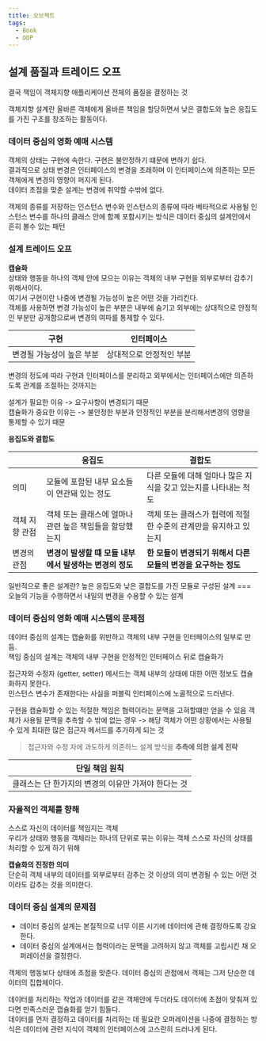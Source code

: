```yaml
---
title: 오브젝트
tags:
  - Book
  - OOP
---
```


## 설계 품질과 트레이드 오프

결국 책임이 객체지향 애플리케이션 전체의 품질을 결정하는 것  

객체지향 설계란 올바른 객체에게 올바른 책임을 할당하면서 낮은 결합도와 높은 응집도를 가진 구조를 창조하는 활동이다.  

### 데이터 중심의 영화 예매 시스템

객체의 상태는 구현에 속한다. 구현은 불안정하기 떄문에 변하기 쉽다.  
결과적으로 상태 변경은 인터페이스의 변경을 초래하며 이 인터페이스에 의존하는 모든 객체에게 변경의 영향이 퍼지게 된다.  
데이터 초점을 맞춘 설계는 변경에 취약할 수밖에 없다.

객체의 종류를 저장하는 인스턴스 변수와 인스턴스의 종류에 따라 베타적으로 사용될 인스턴스 변수를 하나의 클래스 안에 함꼐 포함시키는 방식은 데이터 중심의 설계안에서 흔히 볼수 있는 패턴

### 설계 트레이드 오프

**캡슐화**  
상태와 행동을 하나의 객체 안에 모으는 이유는 객체의 내부 구현을 외부로부터 감추기 위해서이다.  
여기서 구현이란 나중에 변경될 가능성이 높은 어떤 것을 가리킨다.  
객체를 사용하면 변경 가능성이 높은 부분은 내부에 숨기고 외부에는 상대적으로 안정적인 부분만 공개함으로써 변경의 여파를 통제할 수 있다.  

| 구현  | 인터페이스  |
|-|-|
| 변경될 가능성이 높은 부분 | 상대적으로 안정적인 부분 |

변경의 정도에 따라 구현과 인터페이스를 분리하고 외부에서는 인터페이스에만 의존하도록 관계를 조절하는 것까지는

설계가 필요한 이유 -> 요구사항이 변경되기 때문  
캡슐화가 중요한 이유는 -> 불안정한 부분과 안정적인 부분을 분리해서변경의 영향을 통제할 수 있기 때문


**응집도와 결합도**  

| | 응집도 | 결합도 |
|-|-|-|
| 의미 | 모듈에 포함된 내부 요소들이 연관돼 있는 정도 | 다른 모듈에 대해 얼마나 많은 지식을 갖고 있는지를 나타내는 척도 | 
| 객체 지향 관점 | 객체 또는 클래스에 얼마나 관련 높은 책임들을 할당했는지 | 객체 또는 클래스가 협력에 적절한 수준의 관계만을 유지하고 있는지 |
| 변경의 관점 | **변경이 발생할 떄 모듈 내부에서 발생하는 변경의 정도** | **한 모듈이 변경되기 위해서 다른 모듈의 변경을 요구하는 정도** | 

일반적으로 좋은 설계란?
높은 응집도와 낮은 결합도를 가진 모듈로 구성된 설계 === 오늘의 기능을 수행하면서 내일의 변경을 수용할 수 있는 설계

### 데이터 중심의 영화 예매 시스템의 문제점

데이터 중심의 설계는 캡슐화를 위반하고 객체의 내부 구현을 인터페이스의 일부로 만듬.  
책임 중심의 설계는 객체의 내부 구현을 안정적인 인터페이스 뒤로 캡슐화가

접근자와 수정자 (getter, setter) 메서드는 객체 내부의 상태에 대한 어떤 정보도 캡슐화하지 못한다.  
인스턴스 변수가 존재한다는 사실을 퍼블릭 인터페이스에 노골적으로 드러낸다.

구현을 캡슐화할 수 있는 적절한 책임은 협력이라는 문맥을 고혀할떄만 얻을 수 있음 
객체가 사용될 문맥을 추측할 수 밖에 없는 경우 -> 해당 객체가 어떤 상황에서는 사용될 수 있게 최대한 많은 접근자 메서드를 추가하게 되는 것  

> 접근자와 수정 자에 과도하게 의존하느 설계 방식을 **추측에 의한 설계 전략**

| 단일 책임 원칙 |
| - |
| 클래스는 단 한가지의 변경의 이유만 가져야 한다는 것 | 

### 자율적인 객체를 향해

스스로 자신의 데이터를 책임지는 객체  
우리가 상태와 행동을 객체라는 하나의 단위로 묶는 이유는 객체 스스로 자신의 상태를 처리할 수 있게 하기 위해 

**캡슐화의 진정한 의미**  
단순히 객체 내부의 데이터를 외부로부터 감추는 것 이상의 의미
변경될 수 있는 어떤 것이라도 감추는 것을 의미한다.

### 데이터 중심 설계의 문제점  
- 데이터 중심의 설계는 본질적으로 너무 이른 시기에 데이터에 관해 결정하도록 강요한다.
- 데이터 중심의 설계에서는 협력이라는 문맥을 고려하지 않고 객체를 고립시킨 채 오퍼레이션을 결정한다.  

객체의 행동보다 상태에 초점을 맞춘다. 데이터 중심의 관점에서 객체는 그저 단순한 데이터의 집합체이다.

데이터를 처리하는 작업과 데이터를 같은 객체안에 두더라도 데이터에 초점이 맞춰져 있다면 만족스러운 캡슐화를 얻기 힘들다.  
데이터를 먼저 결정하고 데이터를 처리하는 데 필요란 오퍼레이션을 나중에 결정하는 방식은 데이터에 관련 지식이 객체의 인터페이스에 고스란히 드러나게 된다.  